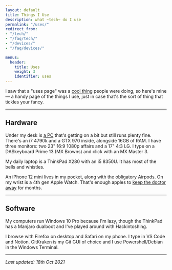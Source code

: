 ```yaml
---
layout: default
title: Things I Use
description: what ~tech~ do I use
permalink: "/uses/"
redirect_from:
- "/tech/"
- "/faq/tech/"
- "/devices/"
- "/faq/devices/"

menus:
  header:
    title: Uses
    weight: 3
    identifier: uses
---
```

I saw that a "uses page" was a [cool thing](https://uses.tech/) people were doing, so here's mine &mdash; a handy page of the things I use, just in case that's the sort of thing that tickles your fancy.

***

## Hardware

Under my desk is [a PC](https://imtom.notion.site/5037d6c38aec4d018d4e52e768d0d834) that's getting on a bit but still runs plenty fine. There's an i7 4790k and a GTX 970 inside, alongside 16GB of RAM. I have three monitors: two 23" 16:9 1080p affairs and a 17" 4:3 LG.
I type on a DASkeyboard Prime 13 (MX Browns) and click with an MX Master 3.

My daily laptop is a ThinkPad X280 with an i5 8350U. It has most of the bells and whistles.

An iPhone 12 mini lives in my pocket, along with the obligatory Airpods. On my wrist is a 4th gen Apple Watch. That's enough apples to [keep the doctor away](https://en.wikipedia.org/wiki/An_apple_a_day_keeps_the_doctor_away) for months.

***

## Software

My computers run Windows 10 Pro because I'm lazy, though the ThinkPad has a Manjaro dualboot and I've played around with Hackintoshing.

I browse with Firefox on desktop and Safari on my phone. I type in VS Code and Notion. GitKraken is my Git GUI of choice and I use Powershell/Debian in the Windows Terminal.


***

_Last updated: 18th Oct 2021_
